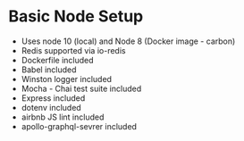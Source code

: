 # Basic Node Setup

- Uses node 10 (local) and Node 8 (Docker image - carbon)
- Redis supported via io-redis
- Dockerfile included
- Babel included
- Winston logger included
- Mocha - Chai test suite included
- Express included
- dotenv included
- airbnb JS lint included
- apollo-graphql-sevrer included